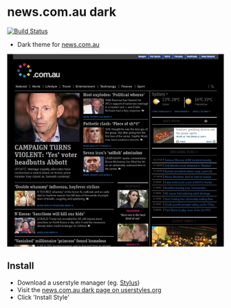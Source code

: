 # news.com.au dark

[![Build Status](https://github.com/endail/news.com.au-dark/workflows/build/badge.svg)](https://github.com/endail/news.com.au-dark/actions?query=workflow%3Abuild)

- Dark theme for [news.com.au](https://www.news.com.au)

![Screenshot](./screenshot.jpg)

## Install
- Download a userstyle manager (eg. [Stylus](https://add0n.com/stylus.html))
- Visit the [news.com.au dark page on userstyles.org](https://userstyles.org/styles/148468/news-com-au-dark)
- Click 'Install Style'